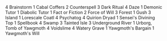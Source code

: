 4 Brainstorm
1 Cabal Coffers
2 Counterspell
3 Dark Ritual
4 Daze
1 Demonic Tutor
1 Diabolic Tutor
1 Fact or Fiction
2 Force of Will
3 Forest
1 Gush
3 Island
1 Lorescale Coatl
4 Psychatog
4 Quirion Dryad
1 Sensei's Divining Top
1 Spellbook
4 Swamp
3 Tainted Isle
3 Underground River
1 Urborg, Tomb of Yawgmoth
4 Voidslime
4 Watery Grave
1 Yawgmoth's Bargain
1 Yawgmoth's Will


